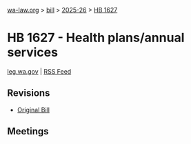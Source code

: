 [wa-law.org](/) > [bill](/bill/) > [2025-26](/bill/2025-26/) > [HB 1627](/bill/2025-26/hb/1627/)

# HB 1627 - Health plans/annual services
[leg.wa.gov](https://app.leg.wa.gov/billsummary?BillNumber=1627&Year=2025&Initiative=false) | [RSS Feed](./rss.xml)

## Revisions
* [Original Bill](1/)

## Meetings